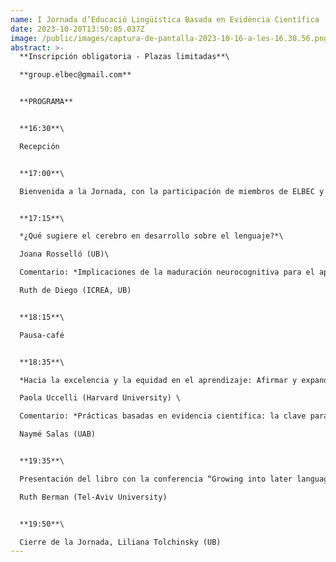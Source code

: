 ```yaml
---
name: I Jornada d’Educació Lingüística Basada en Evidència Científica
date: 2023-10-20T13:50:05.037Z
image: /public/images/captura-de-pantalla-2023-10-16-a-les-16.30.56.png
abstract: >-
  **Inscripción obligatoria - Plazas limitadas**\

  **g﻿roup.elbec@gmail.com** 


  **P﻿ROGRAMA**


  **16:30**\

  Recepción


  **17:00**\

  Bienvenida a la Jornada, con la participación de miembros de ELBEC y de la Directora del Dept. de Fil. Catalana i Lingüística General (UB), Mariona Taulé


  **17:15**\

  *¿Qué sugiere el cerebro en desarrollo sobre el lenguaje?*\

  Joana Rosselló (UB)\

  Comentario: *Implicaciones de la maduración neurocognitiva para el aprendizaje y la educación*\

  Ruth de Diego (ICREA, UB)


  **18:15**\

  Pausa-café


  **18:35**\

  *Hacia la excelencia y la equidad en el aprendizaje: Afirmar y expandir las habilidades del lenguaje en la escuela* \

  Paola Uccelli (Harvard University) \

  Comentario: *Prácticas basadas en evidencia científica: la clave para el éxito en la enseñanza de la lengua escrita*\

  Naymé Salas (UAB)


  **19:35**\

  Presentación del libro con la conferencia “Growing into later language”\

  Ruth Berman (Tel-Aviv University)


  **19:50**\

  Cierre de la Jornada, Liliana Tolchinsky (UB)
---
```

